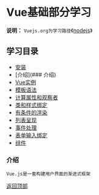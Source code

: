 # Vue基础部分学习
**说明：** `Vuejs.org为学习路径`《[nodejs](https://vuejs.org/)》
## 学习目录
- [安装]()
- [介绍](### 介绍)
- [Vue实例]()
- [模板语法]()
- [计算属性和观察者]()
- [类和样式绑定]()
- [有条件的渲染]()
- [列表呈现]()
- [事件处理]()
- [表单输入绑定]()
- [组件]()

### 介绍
`Vue.js是一套构建用户界面的渐进式框架`

[返回顶部](#Vue基础部分学习)
